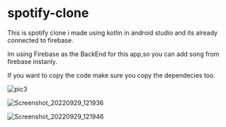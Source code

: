 # spotify-clone
This is spotify clone i made using kotlin in android studio and its already connected to firebase.

Im using Firebase as the BackEnd for this app,so you can add song from firebase instanly.

If you want to copy the code make sure you copy the dependecies too.


![pic3](https://user-images.githubusercontent.com/106959180/192945519-6303ef81-9278-4cc7-b460-0c0bcd32c525.png)

![Screenshot_20220929_121936](https://user-images.githubusercontent.com/106959180/192945599-59250097-8bf5-4f02-bb34-38ddeb6a7312.png)

![Screenshot_20220929_121946](https://user-images.githubusercontent.com/106959180/192945603-4d7d1598-863f-45c8-aed1-18be8d105346.png)

